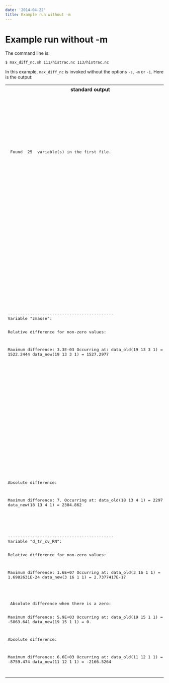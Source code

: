 ```yaml
---
date: '2014-04-22'
title: Example run without -m
---
```


Example run without -m
===

The command line is:

    $ max_diff_nc.sh 111/histrac.nc 113/histrac.nc

In this example, `max_diff_nc` is invoked without the options `-s`, `-m`
or `-i`. Here is the output:

<table>
<tr>
<th>standard output</th>
<th>comment</th>
</tr>

<tr>
<td>
<pre>
 Found  25  variable(s) in the first file.

</pre>
</td>
<td>The program found 25 variables in the first file, but 23 of those are
identical. As the option <code>-s</code> was not used, those 23
identical variables do not appear below. Only two variables for which
differences were found appear.</td>
</tr>

<tr>
<td>
<pre>
-------------------------------------------
Variable "zmasse":

 Relative difference for non-zero values:

Maximum difference: 3.3E-03
 Occurring at:
data_old(19 13 3 1) =  1522.2444
data_new(19 13 3 1) =  1527.2977
</pre>
</td>

<td><code>zmasse</code> is a 4-dimensional array. The location of the
maximum is given by the set of 4 indices: 19 13 3 1. These are the
Fortran indices:

<ul>
<li>the list of dimensions is reversed
from the list given by <code>ncdump -h</code>;</li>
<li>the indices start at 1 in each dimension</li>
</ul>

(The location of the maximum is repeated for the two arrays but, of
course, it is by definition the same location.) You can see that
1527.2977 / 1522.2444 - 1 ~= 3.3E-03 </td> </tr>

<tr>
<td>
<pre>

 Absolute difference:

Maximum difference:  7.
 Occurring at:
data_old(18 13 4 1) =  2297.566
data_new(18 13 4 1) =  2304.862

</pre>
</td>

<td>There is no zero value in <code>data_old</code> or
<code>data_new</code> so the program only prints the maximum absolute
difference for the whole arrays.</td>

</tr>
<tr>
<td>
<pre>
-------------------------------------------
Variable "d_tr_cv_RN":

 Relative difference for non-zero values:

Maximum difference: 1.6E+07
 Occurring at:
data_old(3 16 1 1) =  1.6982631E-24
data_new(3 16 1 1) =  2.7377417E-17

</pre>
</td>
</tr>
<tr>
<td>
<pre>
 Absolute difference when there is a zero:

Maximum difference: 5.9E+03
 Occurring at:
data_old(19 15 1 1) =  -5863.641
data_new(19 15 1 1) =  0.

 Absolute difference:

Maximum difference: 6.6E+03
 Occurring at:
data_old(11 12 1 1) =  -8759.474
data_new(11 12 1 1) =  -2166.5264
</pre>
</td>

<td>There are zero values at some locations in <code>data_old</code> or
<code>data_new</code> so the program prints two results: for locations
where there is a zero value and for the whole arrays.</td>

</tr>
</table>
